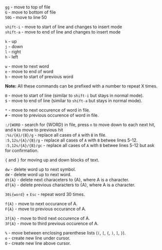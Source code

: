`gg` - move to top of file  
`G` - move to bottom of file  
`50G` - move to line 50

`shift-i` - move to start of line and changes to insert mode  
`shift-a` - move to end of line  and changes to insert mode  

`k` - up  
`j` - down  
`l` - right  
`h` - left  

`w` - move to next word  
`e` - move to end of word  
`b` - move to start of previous word  

**Note:** All these commands can be prefixed with a number to repeat X times.  

`0` - move to start of line  (similar to `shift-i` but stays in normal mode).  
`$` - move to end of line (similar to `shift-a` but stays in normal mode).  

`*` - move to next occurence of word in file.  
`#` - move to previous occurence of word in file.  

`:/{WORD` - search for {WORD} in file, press `n` to move down to each next hit, and `N` to move to previous hit  
`:%s/{A}/{B}/g` - replace all cases of `A` with `B` in file.  
`:5,12s/{A}/{B}/g` - replace all cases of `A` with `B` betwee lines 5-12.  
`:5,12s/{A}/{B}/gc` - replace all cases of `A` with `B` betwee lines 5-12 but ask for confirmation.  

`{` and `}` for moving up and down blocks of text.  

`dw` - delete word up to next symbol.  
`dW` - delete word up to next word.  
`dt{A}` - delete next characeters to {A}, where A is a character.  
`dT{A}` - delete previous characters to {A}, where A is a character. 

`30i{word}` + `Esc` - repeat word 30 times.  

`f{A}` - move to next occurance of A.  
`F{A}` - move to previous occurance of A.

`3f{A}` - move to third next occurence of A.  
`3F{A}` - move to third previous occurence of A.  

`%` - move between enclosing parenthese lists (`(`, `[`, `{`, `)`, `]`, `}`).  
`o` - create new line under cursor.  
`O` - create new line above cursor.  
